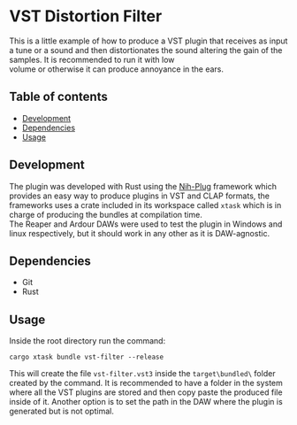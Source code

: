 # VST Distortion Filter
  This is a little example of how to produce a VST plugin that receives as input a tune or a sound
  and then distortionates the sound altering the gain of the samples. It is recommended to run it with low    
  volume or otherwise it can produce annoyance in the ears.    

## Table of contents
- [Development](#development)
- [Dependencies](#dependencies)
- [Usage](#usage)

## Development    
  The plugin was developed with Rust using the [Nih-Plug](https://github.com/robbert-vdh/nih-plug) framework which provides an easy way to produce 
  plugins in VST and CLAP formats, the frameworks uses a crate included in its workspace called `xtask` which is in charge of producing the bundles at compilation time.    
  The Reaper and Ardour DAWs were used to test the plugin in Windows and linux respectively, but it should work in any other as it is DAW-agnostic.
  
## Dependencies 

  - Git
  - Rust
  
## Usage 
  
  Inside the root directory run the command: 
  ```
  cargo xtask bundle vst-filter --release
  ```
  This will create the file `vst-filter.vst3` inside the `target\bundled\` folder created by the command.
  It is recommended to have a folder in the system where all the VST plugins are stored and then copy paste the produced file inside of it.
  Another option is to set the path in the DAW where the plugin is generated but is not optimal. 
 
